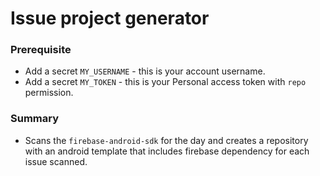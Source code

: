 # Issue project generator
### Prerequisite
- Add a secret `MY_USERNAME` - this is your account username.
- Add a secret `MY_TOKEN` - this is your Personal access token with `repo` permission.
### Summary
-  Scans the `firebase-android-sdk` for the day and creates a repository with an android template that includes firebase dependency for each issue scanned.
